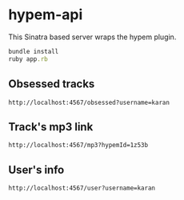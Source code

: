 hypem-api
=========
This Sinatra based server wraps the hypem plugin. 

```ruby
bundle install
ruby app.rb
```


Obsessed tracks
--------
```
http://localhost:4567/obsessed?username=karan
```

Track's mp3 link
--------
```
http://localhost:4567/mp3?hypemId=1z53b
```

User's info
--------
```
http://localhost:4567/user?username=karan
```
